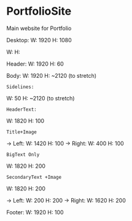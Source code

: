 # PortfolioSite
Main website for Portfolio

Desktop:
W: 1920
H: 1080

W:
H:

Header:
W: 1920
H: 60

Body:
W: 1920
H: ~2120 (to stretch)

    Sidelines:
W: 50
H: ~2120 (to stretch)


    HeaderText:
W: 1820
H: 100

    Title+Image
-> Left: W: 1420 H: 100
-> Right: W: 400 H: 100

    BigText Only
W: 1820
H: 200

    SecondaryText +Image
W: 1820
H: 200

-> Left: W: 200 H: 200
-> Right: W: 1620 H: 200

Footer:
W: 1920
H: 100

